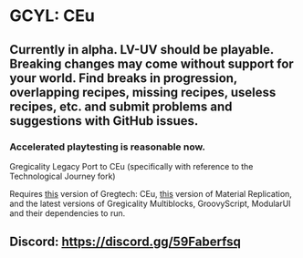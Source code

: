 # GCYL: CEu

## Currently in alpha. LV-UV should be playable. Breaking changes may come without support for your world. Find breaks in progression, overlapping recipes, missing recipes, useless recipes, etc. and submit problems and suggestions with GitHub issues.
### Accelerated playtesting is reasonable now.

Gregicality Legacy Port to CEu (specifically with reference to the Technological Journey fork)

Requires [this](https://github.com/GregTechCEu/GregTech/releases/tag/nuclear-testing) version of Gregtech: CEu, [this](https://github.com/MrKono/MaterialReplication/releases/tag/1.3.0pre) version of Material Replication, and the latest versions of Gregicality Multiblocks, GroovyScript, ModularUI and their dependencies to run.

## Discord: https://discord.gg/59Faberfsq
